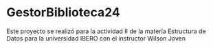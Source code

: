 # GestorBiblioteca24
Este proyecto se realizó para la actividad II de la matería Estructura de Datos para la universidad IBERO con el instructor Wilson Joven
